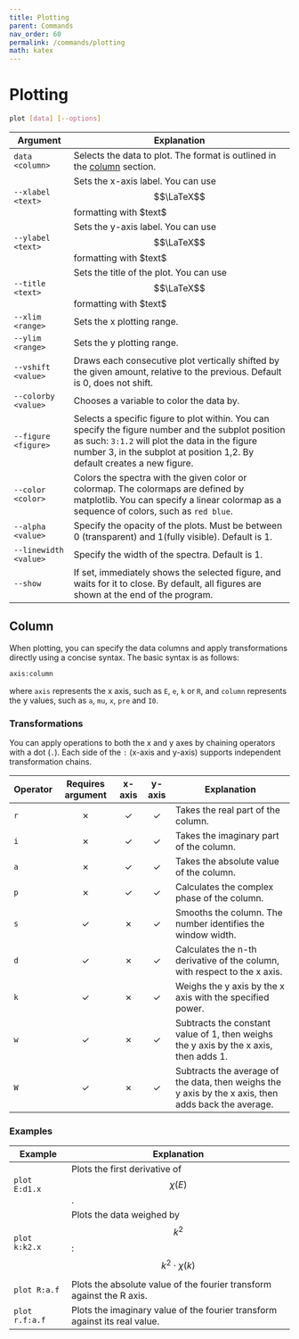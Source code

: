 ```yaml
---
title: Plotting
parent: Commands
nav_order: 60
permalink: /commands/plotting
math: katex
---
```


# Plotting

```sh
plot [data] [--options]
```

|Argument|Explanation|
|--|--|
|<span class="nowrap">`data` `<column>`</span>|Selects the data to plot. The format is outlined in the [column](#column) section.|
|<span class="nowrap">`--xlabel` `<text>`</span>|Sets the x-axis label. You can use $$\LaTeX$$ formatting with \$text\$|
|<span class="nowrap">`--ylabel` `<text>`</span>|Sets the y-axis label. You can use $$\LaTeX$$ formatting with \$text\$|
|<span class="nowrap">`--title` `<text>`</span>|Sets the title of the plot. You can use $$\LaTeX$$ formatting with \$text\$|
|<span class="nowrap">`--xlim` `<range>`</span>|Sets the x plotting range.|
|<span class="nowrap">`--ylim` `<range>`</span>|Sets the y plotting range.|
|<span class="nowrap">`--vshift` `<value>`</span>|Draws each consecutive plot vertically shifted by the given amount, relative to the previous. Default is 0, does not shift.|
|<span class="nowrap">`--colorby` `<value>`</span>|Chooses a variable to color the data by.|
|<span class="nowrap">`--figure` `<figure>`</span>|Selects a specific figure to plot within. You can specify the figure number and the subplot position as such: `3:1.2` will plot the data in the figure number 3, in the subplot at position 1,2. By default creates a new figure.|
|<span class="nowrap">`--color` `<color>`</span>|Colors the spectra with the given color or colormap. The colormaps are defined by matplotlib. You can specify a linear colormap as a sequence of colors, such as `red blue`.|
|<span class="nowrap">`--alpha` `<value>`</span>|Specify the opacity of the plots. Must be between 0 (transparent) and 1(fully visible). Default is 1.|
|<span class="nowrap">`--linewidth` `<value>`</span>|Specify the width of the spectra. Default is 1.|
|<span class="nowrap">`--show`</span>|If set, immediately shows the selected figure, and waits for it to close. By default, all figures are shown at the end of the program.|

## Column

When plotting, you can specify the data columns and apply transformations directly using a concise syntax. The basic syntax is as follows:

```sh
axis:column
```

where `axis` represents the x axis, such as `E`, `e`, `k` or `R`, and `column` represents the y values, such as `a`, `mu`, `x`, `pre` and `I0`.

### Transformations

You can apply operations to both the x and y axes by chaining operators with a dot (`.`). Each side of the `:` (x-axis and y-axis) supports independent transformation chains.

|Operator|Requires argument|x-axis|y-axis|Explanation|
|--|:--:|:--:|:--:|--|
|`r`|<span class="text-red-200">&#10007;</span>|<span class="text-green-000">&#10003;</span>|<span class="text-green-000">&#10003;</span>|Takes the real part of the column.|
|`i`|<span class="text-red-200">&#10007;</span>|<span class="text-green-000">&#10003;</span>|<span class="text-green-000">&#10003;</span>|Takes the imaginary part of the column.|
|`a`|<span class="text-red-200">&#10007;</span>|<span class="text-green-000">&#10003;</span>|<span class="text-green-000">&#10003;</span>|Takes the absolute value of the column.|
|`p`|<span class="text-red-200">&#10007;</span>|<span class="text-green-000">&#10003;</span>|<span class="text-green-000">&#10003;</span>|Calculates the complex phase of the column.|
|`s`|<span class="text-green-000">&#10003;</span>|<span class="text-red-200">&#10007;</span>|<span class="text-green-000">&#10003;</span>|Smooths the column. The number identifies the window width.|
|`d`|<span class="text-green-000">&#10003;</span>|<span class="text-red-200">&#10007;</span>|<span class="text-green-000">&#10003;</span>|Calculates the n-th derivative of the column, with respect to the x axis.|
|`k`|<span class="text-green-000">&#10003;</span>|<span class="text-red-200">&#10007;</span>|<span class="text-green-000">&#10003;</span>|Weighs the y axis by the x axis with the specified power.|
|`w`|<span class="text-green-000">&#10003;</span>|<span class="text-red-200">&#10007;</span>|<span class="text-green-000">&#10003;</span>|Subtracts the constant value of 1, then weighs the y axis by the x axis, then adds 1.|
|`W`|<span class="text-green-000">&#10003;</span>|<span class="text-red-200">&#10007;</span>|<span class="text-green-000">&#10003;</span>|Subtracts the average of the data, then weighs the y axis by the x axis, then adds back the average.|

### Examples

|Example|Explanation|
|--|--|
|<span class="nowrap">`plot E:d1.x`</span>|Plots the first derivative of $$\chi(E)$$.|
|<span class="nowrap">`plot k:k2.x`</span>|Plots the data weighed by $$k^{2}$$: $$k^{2}\cdot\chi(k)$$|
|<span class="nowrap">`plot R:a.f`</span>|Plots the absolute value of the fourier transform against the R axis.|
|<span class="nowrap">`plot r.f:a.f`</span>|Plots the imaginary value of the fourier transform against its real value.|
